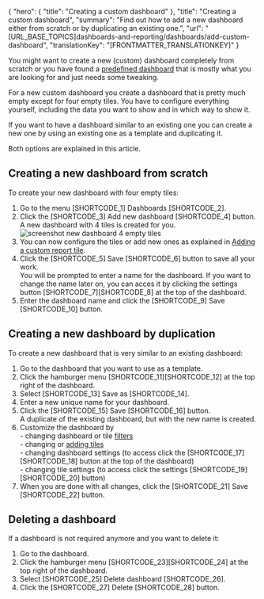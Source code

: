 {
  "hero": {
    "title": "Creating a custom dashboard"
  },
  "title": "Creating a custom dashboard",
  "summary": "Find out how to add a new dashboard either from scratch or by duplicating an existing one.",
  "url": "[URL_BASE_TOPICS]dashboards-and-reporting/dashboards/add-custom-dashboard",
  "translationKey": "[FRONTMATTER_TRANSLATIONKEY]"
}

You might want to create a new (custom) dashboard completely from scratch or you have found a [predefined dashboard]([LINK_URL_1]) that is mostly what you are looking for and just needs some tweaking. 

For a new custom dashboard you create a dashboard that is pretty much empty except for four empty tiles. You have to configure everything yourself, including the data you want to show and in which way to show it.

If you want to have a dashboard similar to an existing one you can create a new one by using an existing one as a template and duplicating it.

Both options are explained in this article.

## Creating a new dashboard from scratch

To create your new dashboard with four empty tiles:

1. Go to the menu [SHORTCODE_1] Dashboards [SHORTCODE_2].
2. Click the [SHORTCODE_3] Add new dashboard [SHORTCODE_4] button.
   A new dashboard with 4 tiles is created for you.
   ![screenshot new dashboard 4 empty tiles]([LINK_URL_2])
3. You can now configure the tiles or add new ones as explained in [Adding a custom report tile]([LINK_URL_3]). 
4. Click the [SHORTCODE_5] Save [SHORTCODE_6] button to save all your work.  
    You will be prompted to enter a name for the dashboard. If you want to change the name later on, you can acces it by clicking the settings button [SHORTCODE_7][SHORTCODE_8] at the top of the dashboard.
5. Enter the dashboard name and click the [SHORTCODE_9] Save [SHORTCODE_10] button. 

## Creating a new dashboard by duplication

To create a new dashboard that is very similar to an existing dashboard:

1. Go to the dashboard that you want to use as a template.
2. Click the hamburger menu [SHORTCODE_11][SHORTCODE_12] at the top right of the dashboard.
3. Select [SHORTCODE_13] Save as [SHORTCODE_14].
4. Enter a new unique name for your dashboard.
5. Click the [SHORTCODE_15] Save [SHORTCODE_16] button.  
    A duplicate of the existing dashboard, but with the new name is created.
6. Customize the dashboard by  
    \- changing dashboard or tile [filters]([LINK_URL_4])  
    \- changing or [adding tiles]([LINK_URL_5])  
    \- changing dashboard settings (to access click the [SHORTCODE_17][SHORTCODE_18] button at the top of the dashboard)  
    \- changing tile settings (to access click the settings  [SHORTCODE_19][SHORTCODE_20] button)  
7. When you are done with all changes, click the [SHORTCODE_21] Save [SHORTCODE_22] button.

## Deleting a dashboard

If a dashboard is not required anymore and you want to delete it:

1. Go to the dashboard.
2. Click the hamburger menu [SHORTCODE_23][SHORTCODE_24] at the top right of the dashboard.
3. Select [SHORTCODE_25] Delete dashboard [SHORTCODE_26].
4. Click the [SHORTCODE_27] Delete [SHORTCODE_28] button.
